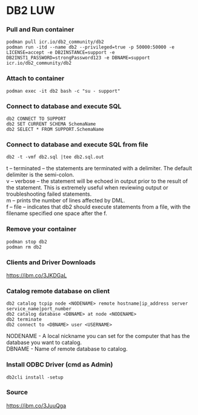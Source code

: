 # DB2 LUW
### Pull and Run container
```
podman pull icr.io/db2_community/db2
podman run -itd --name db2 --privileged=true -p 50000:50000 -e LICENSE=accept -e DB2INSTANCE=support -e DB2INST1_PASSWORD=strongPassword123 -e DBNAME=support icr.io/db2_community/db2
```

### Attach to container
```
podman exec -it db2 bash -c "su - support"
```

### Connect to database and execute SQL
```
db2 CONNECT TO SUPPORT
db2 SET CURRENT SCHEMA SchemaName
db2 SELECT * FROM SUPPORT.SchemaName
```

### Connect to database and execute SQL from file
```
db2 -t -vmf db2.sql |tee db2.sql.out
```

t – terminated – the statements are terminated with a delimiter. The default delimiter is the semi-colon.  
v – verbose – the statement will be echoed in output prior to the result of the statement. This is extremely useful when reviewing output or troubleshooting failed statements.  
m – prints the number of lines affected by DML.  
f – file – indicates that db2 should execute statements from a file, with the filename specified one space after the f.  

### Remove your container
```
podman stop db2
podman rm db2
```

### Clients and Driver Downloads
https://ibm.co/3JKDGaL

### Catalog remote database on client
```
db2 catalog tcpip node <NODENAME> remote hostname|ip_address server service_name|port_number
db2 catalog database <DBNAME> at node <NODENAME>
db2 terminate
db2 connect to <DBNAME> user <USERNAME>
```
NODENAME - A local nickname you can set for the computer that has the database you want to catalog.  
DBNAME - Name of remote database to catalog.  

### Install ODBC Driver (cmd as Admin)
```
db2cli install -setup
```

### Source
https://ibm.co/3JuuQga  